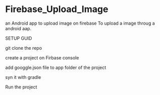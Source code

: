 # Firebase_Upload_Image
an Android app to upload image on firebase
 To upload a image throug a android aap.
 
 
SETUP  GUID

git clone the repo

create a project on Firbase console

add googgle.json file to app folder of the project

syn it with gradle

Run the project
